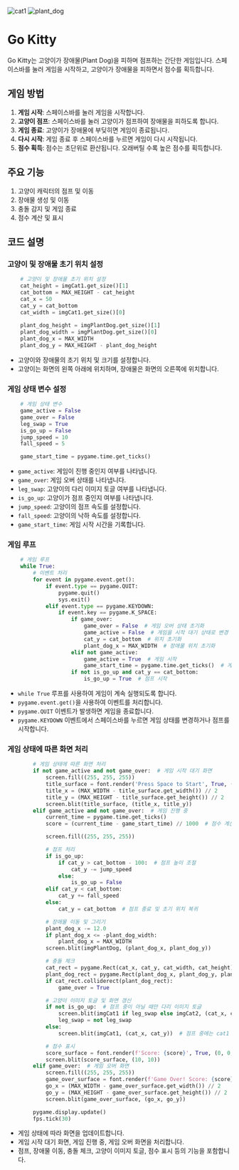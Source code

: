 ![cat1](https://github.com/bbggr1209/Go-Kitty/assets/144644560/6a8ed237-b4c2-44b6-acf0-2fb107b7f994) ![plant_dog](https://github.com/bbggr1209/Go-Kitty/assets/144644560/91cd022b-2b9e-4d56-9ba7-7371a51c27ef)
# Go Kitty

Go Kitty는 고양이가 장애물(Plant Dog)을 피하며 점프하는 간단한 게임입니다. 스페이스바를 눌러 게임을 시작하고, 고양이가 장애물을 피하면서 점수를 획득합니다.


## 게임 방법

1. **게임 시작**: 스페이스바를 눌러 게임을 시작합니다.
2. **고양이 점프**: 스페이스바를 눌러 고양이가 점프하여 장애물을 피하도록 합니다.
3. **게임 종료**: 고양이가 장애물에 부딪히면 게임이 종료됩니다.
4. **다시 시작**: 게임 종료 후 스페이스바를 누르면 게임이 다시 시작됩니다.
5. **점수 획득**: 점수는 초단위로 환산됩니다. 오래버틸 수록 높은 점수를 획득합니다.

## 주요 기능
1. 고양이 캐릭터의 점프 및 이동
2. 장애물 생성 및 이동
3. 충돌 감지 및 게임 종료
4. 점수 계산 및 표시

## 코드 설명

### 고양이 및 장애물 초기 위치 설정
```python
    # 고양이 및 장애물 초기 위치 설정
    cat_height = imgCat1.get_size()[1]
    cat_bottom = MAX_HEIGHT - cat_height
    cat_x = 50
    cat_y = cat_bottom
    cat_width = imgCat1.get_size()[0]
    
    plant_dog_height = imgPlantDog.get_size()[1]
    plant_dog_width = imgPlantDog.get_size()[0]
    plant_dog_x = MAX_WIDTH
    plant_dog_y = MAX_HEIGHT - plant_dog_height
```
- 고양이와 장애물의 초기 위치 및 크기를 설정합니다.
- 고양이는 화면의 왼쪽 아래에 위치하며, 장애물은 화면의 오른쪽에 위치합니다.

### 게임 상태 변수 설정
```python
    # 게임 상태 변수
    game_active = False
    game_over = False
    leg_swap = True
    is_go_up = False
    jump_speed = 10
    fall_speed = 5

    game_start_time = pygame.time.get_ticks()
```
- `game_active`: 게임이 진행 중인지 여부를 나타냅니다.
- `game_over`: 게임 오버 상태를 나타냅니다.
- `leg_swap`: 고양이의 다리 이미지 토글 여부를 나타냅니다.
- `is_go_up`: 고양이가 점프 중인지 여부를 나타냅니다.
- `jump_speed`: 고양이의 점프 속도를 설정합니다.
- `fall_speed`: 고양이의 낙하 속도를 설정합니다.
- `game_start_time`: 게임 시작 시간을 기록합니다.

### 게임 루프
```python
    # 게임 루프
    while True:
        # 이벤트 처리
        for event in pygame.event.get():
            if event.type == pygame.QUIT:
                pygame.quit()
                sys.exit()
            elif event.type == pygame.KEYDOWN:
                if event.key == pygame.K_SPACE:
                    if game_over:
                        game_over = False  # 게임 오버 상태 초기화
                        game_active = False  # 게임을 시작 대기 상태로 변경
                        cat_y = cat_bottom  # 위치 초기화
                        plant_dog_x = MAX_WIDTH  # 장애물 위치 초기화
                    elif not game_active:
                        game_active = True  # 게임 시작
                        game_start_time = pygame.time.get_ticks()  # 게임 시작 시간 설정
                    if not is_go_up and cat_y == cat_bottom:
                        is_go_up = True  # 점프 시작
```
- `while True` 루프를 사용하여 게임이 계속 실행되도록 합니다.
- `pygame.event.get()`을 사용하여 이벤트를 처리합니다.
- `pygame.QUIT` 이벤트가 발생하면 게임을 종료합니다.
- `pygame.KEYDOWN` 이벤트에서 스페이스바를 누르면 게임 상태를 변경하거나 점프를 시작합니다.

### 게임 상태에 따른 화면 처리
```python
        # 게임 상태에 따른 화면 처리
        if not game_active and not game_over:  # 게임 시작 대기 화면
            screen.fill((255, 255, 255))
            title_surface = font.render('Press Space to Start', True, (0, 0, 0))
            title_x = (MAX_WIDTH - title_surface.get_width()) // 2
            title_y = (MAX_HEIGHT - title_surface.get_height()) // 2
            screen.blit(title_surface, (title_x, title_y))
        elif game_active and not game_over:  # 게임 진행 중
            current_time = pygame.time.get_ticks()
            score = (current_time - game_start_time) // 1000  # 점수 계산

            screen.fill((255, 255, 255))

            # 점프 처리
            if is_go_up:
                if cat_y > cat_bottom - 100:  # 점프 높이 조절
                    cat_y -= jump_speed
                else:
                    is_go_up = False
            elif cat_y < cat_bottom:
                cat_y += fall_speed
            else:
                cat_y = cat_bottom  # 점프 종료 및 초기 위치 복귀

            # 장애물 이동 및 그리기
            plant_dog_x -= 12.0
            if plant_dog_x <= -plant_dog_width:
                plant_dog_x = MAX_WIDTH
            screen.blit(imgPlantDog, (plant_dog_x, plant_dog_y))

            # 충돌 체크
            cat_rect = pygame.Rect(cat_x, cat_y, cat_width, cat_height)
            plant_dog_rect = pygame.Rect(plant_dog_x, plant_dog_y, plant_dog_width, plant_dog_height)
            if cat_rect.colliderect(plant_dog_rect):
                game_over = True

            # 고양이 이미지 토글 및 화면 갱신
            if not is_go_up:  # 점프 중이 아닐 때만 다리 이미지 토글
                screen.blit(imgCat1 if leg_swap else imgCat2, (cat_x, cat_y))
                leg_swap = not leg_swap
            else:
                screen.blit(imgCat1, (cat_x, cat_y))  # 점프 중에는 cat1 이미지 사용

            # 점수 표시
            score_surface = font.render(f'Score: {score}', True, (0, 0, 0))
            screen.blit(score_surface, (10, 10))
        elif game_over:  # 게임 오버 화면
            screen.fill((255, 255, 255))
            game_over_surface = font.render(f'Game Over! Score: {score} - Press Space to Restart', True, (0, 0, 0))
            go_x = (MAX_WIDTH - game_over_surface.get_width()) // 2
            go_y = (MAX_HEIGHT - game_over_surface.get_height()) // 2
            screen.blit(game_over_surface, (go_x, go_y))

        pygame.display.update()
        fps.tick(30)
```
- 게임 상태에 따라 화면을 업데이트합니다.
- 게임 시작 대기 화면, 게임 진행 중, 게임 오버 화면을 처리합니다.
- 점프, 장애물 이동, 충돌 체크, 고양이 이미지 토글, 점수 표시 등의 기능을 포함합니다.
